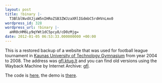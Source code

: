 ```yaml
---
layout: post
title: !binary |-
  T3BlblNvdXJjaW5nIHRoZSB3ZWJzaXRlIGdmbC5rdHVnLmx0
wordpress_id: 328
wordpress_url: !binary |-
  aHR0cHM6Ly9qYWt1dC5pcy8/cD0zMjg=
date: 2012-01-05 06:53:33.000000000 +00:00
---
```

This is a restored backup of a website that was used for football league tournament in [Kaunas University of Technology Gymnasium](http://ktug.lt/) from year 2004 to 2008. The address was [gfl.ktug.lt](http://gfl.ktug.lt/) and you can find old versions using the Wayback Machine by Internet Archive: [gfl](http://wayback.archive.org/web/*/http://gfl.ktug.lt).

The code is [here](https://github.com/tahu/gfl), the demo is [there](https://jakut.is/gfl/).
